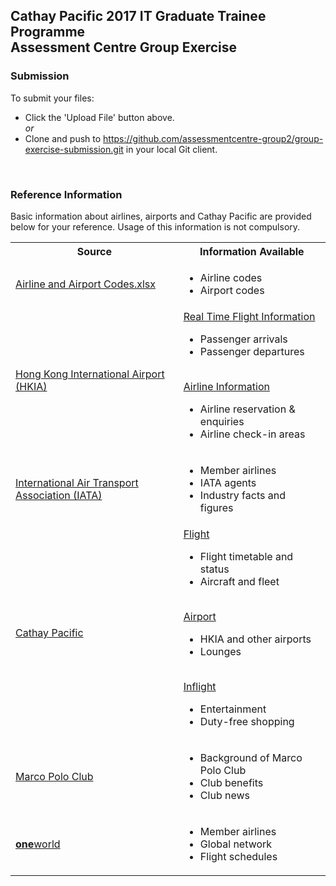 ## Cathay Pacific 2017 IT Graduate Trainee Programme <br/>Assessment Centre Group Exercise


### Submission
To submit your files:
- Click the 'Upload File' button above.
<br/>*or* 
- Clone and push to https://github.com/assessmentcentre-group2/group-exercise-submission.git in your local Git client.

<br/>

### Reference Information
Basic information about airlines, airports and Cathay Pacific are provided below for your reference. Usage of this information is not compulsory.
<table>
  <tbody>
    <!-- Row -->
    <tr>
      <th>Source</th>
      <th>Information Available</th>
    </tr>
    <!-- Row -->
    <tr>
    <td><a href='https://github.com/assessmentcentre-group2/group-exercise-submission/raw/master/Reference%20Info%20-%20Airline%20and%20Airport%20Codes.xlsx'>Airline and Airport Codes.xlsx</a></td>
      <td>
        <ul>
          <li>Airline codes</li>
          <li>Airport codes</li>
        </ul>
      </td>
    </tr>
    <!-- Row -->
    <tr>
    <td><a href='http://www.hongkongairport.com/'>Hong Kong International Airport (HKIA)</a></td>
      <td>
      <a href='http://www.hongkongairport.com/flightinfo/eng/chkfltarr.html'>Real Time Flight Information</a>
        <ul>
          <li>Passenger arrivals</li>
          <li>Passenger departures</li>
        </ul>
        <br/>
        <a href='http://www.hongkongairport.com/eng/flight/airline-information/enquiry.html'>Airline Information</a>
        <ul>
          <li>Airline reservation &AMP; enquiries</li>
          <li>Airline check-in areas</li>
        </ul>
      </td>
    </tr>
    <!-- Row -->
    <tr>
    <td><a href='http://www.iata.org'>International Air Transport Association (IATA)</a></td>
      <td>
        <ul>
          <li>Member airlines</li>
          <li>IATA agents</li>
          <li>Industry facts and figures</li>
        </ul>
      </td>
    </tr>
    <!-- Row -->
    <tr>
    <td><a href='http://www.cathaypacific.com'>Cathay Pacific</a></td>
      <td>
        <a href='http://www.cathaypacific.com/cx/en_HK/travel-information/flight.html'>Flight</a>
        <ul>
          <li>Flight timetable and status</li>
          <li>Aircraft and fleet</li>
        </ul>
        <br/>
        <a href='http://www.cathaypacific.com/cx/en_HK/travel-information/airport.html'>Airport</a>
        <ul>
          <li>HKIA and other airports</li>
          <li>Lounges</li>
        </ul>
        <br/>
        <a href='http://www.cathaypacific.com/cx/en_HK/travel-information/inflight.html'>Inflight</a>
        <ul>
          <li>Entertainment</li>
          <li>Duty-free shopping</li>
        </ul>
      </td>
    </tr>  
     <!-- Row -->
    <tr>
    <td><a href='https://www.cathaypacific.com/cx/en_HK/frequent-flyers/about-the-club/introduction.html'>Marco Polo Club</a></td>
      <td>
        <ul>
          <li>Background of Marco Polo Club</li>
          <li>Club benefits</li>
          <li>Club news</li>
        </ul>
      </td>
    </tr>
    <!-- Row -->
    <tr>
    <td><a href='https://www.oneworld.com/member-airlines/overview'><b>one</b>world</a></td>
      <td>
        <ul>
          <li>Member airlines</li>
          <li>Global network</li>
          <li>Flight schedules</li>
        </ul>
      </td>
    </tr>
  </tbody>
</table>


